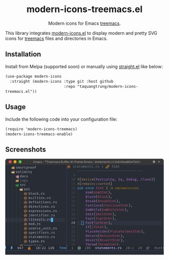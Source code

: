 <div align="center">

# modern-icons-treemacs.el

Modern icons for Emacs [treemacs](https://github.com/Alexander-Miller/treemacs).

</div>

This library integrates [modern-icons.el](https://github.com/taquangtrung/modern-icons.el) to display modern and pretty SVG icons for [treemacs](https://github.com/Alexander-Miller/treemacs) files and directories in Emacs.

## Installation

Install from Melpa (supported soon) or manually using [straight.el](https://github.com/radian-software/straight.el) like below:

```elisp
(use-package modern-icons
  :straight (modern-icons :type git :host github
                          :repo "taquangtrung/modern-icons-treemacs.el"))
```

## Usage

Include the following code into your configuration file:

```elisp
(require 'modern-icons-treemacs)
(modern-icons-treemacs-enable)
```

## Screenshots

  <p align="center">
    <img width="600" alt="Modern icons for treemacs" src="screenshots/modern-icons-treemacs.png"/>
  </p>
